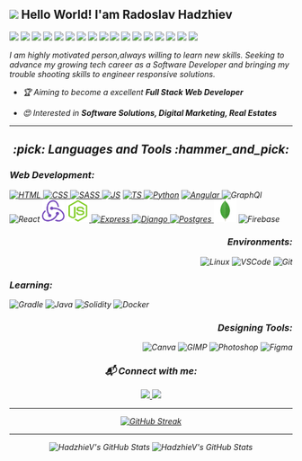 ##  <img src="https://github.com/TheDudeThatCode/TheDudeThatCode/blob/master/Assets/Hi.gif" width="20px"> Hello World! I'am Radoslav Hadzhiev

<p>
<!--   <img src="https://github.com/TheDudeThatCode/TheDudeThatCode/blob/master/Assets/Hi.gif" width="20px"> -->
<!--   <img src="https://github.com/TheDudeThatCode/TheDudeThatCode/blob/master/Assets/Earth.gif" width="20px"> -->
  <img src="https://github.com/TheDudeThatCode/TheDudeThatCode/blob/master/Assets/Hi.gif" width="20px">
   <img src="https://github.com/TheDudeThatCode/TheDudeThatCode/blob/master/Assets/Hi.gif" width="20px">
   <img src="https://github.com/TheDudeThatCode/TheDudeThatCode/blob/master/Assets/Hi.gif" width="20px">
   <img src="https://github.com/TheDudeThatCode/TheDudeThatCode/blob/master/Assets/Hi.gif" width="20px">
   <img src="https://github.com/TheDudeThatCode/TheDudeThatCode/blob/master/Assets/Hi.gif" width="20px">
   <img src="https://github.com/TheDudeThatCode/TheDudeThatCode/blob/master/Assets/Hi.gif" width="20px">
   <img src="https://github.com/TheDudeThatCode/TheDudeThatCode/blob/master/Assets/Hi.gif" width="20px">
   <img src="https://github.com/TheDudeThatCode/TheDudeThatCode/blob/master/Assets/Hi.gif" width="20px">
   <img src="https://github.com/TheDudeThatCode/TheDudeThatCode/blob/master/Assets/Hi.gif" width="20px">
   <img src="https://github.com/TheDudeThatCode/TheDudeThatCode/blob/master/Assets/Hi.gif" width="20px">
   <img src="https://github.com/TheDudeThatCode/TheDudeThatCode/blob/master/Assets/Hi.gif" width="20px">
   <img src="https://github.com/TheDudeThatCode/TheDudeThatCode/blob/master/Assets/Hi.gif" width="20px">
   <img src="https://github.com/TheDudeThatCode/TheDudeThatCode/blob/master/Assets/Hi.gif" width="20px">
   <img src="https://github.com/TheDudeThatCode/TheDudeThatCode/blob/master/Assets/Hi.gif" width="20px">
   <img src="https://github.com/TheDudeThatCode/TheDudeThatCode/blob/master/Assets/Hi.gif" width="20px">
   <img src="https://github.com/TheDudeThatCode/TheDudeThatCode/blob/master/Assets/Hi.gif" width="20px">
   <img src="https://github.com/TheDudeThatCode/TheDudeThatCode/blob/master/Assets/Hi.gif" width="20px">
<em> 

 I am highly motivated person,always willing to learn new skills. Seeking to advance my growing tech career as a Software Developer and bringing my trouble shooting skills to engineer responsive solutions. 

- :trophy: Aiming to become a excellent **Full Stack Web Developer**
<!-- - :eyes: Looking to collaborate on **Web App Projects** -->
- :heart_eyes: Interested in **Software Solutions, Digital Marketing, Real Estates**
    
<hr/>

<h2 align="center">:pick: Languages and Tools :hammer_and_pick:</h2>     

<h3 align="left">Web Development:</h3>
    
<p align="left">
<a href="/html-cert.md"> <img alt="HTML" height="40" width="40" src="https://cdn.jsdelivr.net/gh/devicons/devicon/icons/html5/html5-original-wordmark.svg" /> </a>
<a href="/html-cert.md"><img alt="CSS" height="40" width="40" src="https://cdn.jsdelivr.net/gh/devicons/devicon/icons/css3/css3-original-wordmark.svg" /> </a>
<a href="/angular-cert.md">  <img alt="SASS" height="40" width="40" src="https://cdn.jsdelivr.net/gh/devicons/devicon/icons/sass/sass-original.svg" /> </a>
<a href="/js-certs.md"> <img alt="JS" height="40" width="40" src="https://cdn.jsdelivr.net/gh/devicons/devicon/icons/javascript/javascript-original.svg" /></a> 
<a href="/angular-cert.md"> <img alt="TS" height="40" width="40" src="https://cdn.jsdelivr.net/gh/devicons/devicon/icons/typescript/typescript-original.svg" /> </a>
<a href="/python_certs.md"> <img alt="Python" height="40" width="40" src="https://cdn.jsdelivr.net/gh/devicons/devicon/icons/python/python-original.svg" /></a>
<a href="/angular-cert.md"> <img alt="Angular" height="40" width="40" src="https://cdn.jsdelivr.net/gh/devicons/devicon/icons/angularjs/angularjs-original.svg" /> </a>
<img alt="GraphQl" height="40" width="40"  src="https://cdn.jsdelivr.net/gh/devicons/devicon/icons/graphql/graphql-plain.svg" />
<img height="40" width="40" alt="React" src="https://cdn.jsdelivr.net/gh/devicons/devicon/icons/react/react-original.svg">
<img alt="Redux" height="40" width="40" src="https://raw.githubusercontent.com/devicons/devicon/master/icons/redux/redux-original.svg">
<a href="/node-cert.md"> <img alt="Node" height="40" width="40" src="https://raw.githubusercontent.com/devicons/devicon/master/icons/nodejs/nodejs-original.svg"> </a>
<a href="/node-cert.md"> <img alt="Express" height="40" width="40" src="https://icongr.am/devicon/express-original.svg?size=128&color=83cd29"> </a>
<a href="/django-cert.md">  <img alt="Django" height="40" width="40" src="https://cdn.jsdelivr.net/gh/devicons/devicon/icons/django/django-plain.svg" /> </a>
<a href="/django-cert.md"><img alt="Postgres" height="40" width="40" src="https://cdn.jsdelivr.net/gh/devicons/devicon/icons/postgresql/postgresql-original.svg" /> </a>
<a href="/node-cert.md">  <img alt="Mongo" height="40" width="40" src="https://raw.githubusercontent.com/devicons/devicon/master/icons/mongodb/mongodb-original.svg"></a>
<img alt="Firebase"  height="40" width="40" src="https://cdn.jsdelivr.net/gh/devicons/devicon/icons/firebase/firebase-plain-wordmark.svg" />
</p>
 
<p align="center" >
 <div  align="right" >
   <h3>Environments:</h3>
   <img alt="Linux" height="40" width="40" src="https://cdn.jsdelivr.net/gh/devicons/devicon/icons/linux/linux-original.svg" />
    <img alt="VSCode" height="40" width="40" src="https://cdn.jsdelivr.net/gh/devicons/devicon/icons/vscode/vscode-original.svg"/> 
   <img alt="Git" height="40" width="40" src="https://cdn.jsdelivr.net/gh/devicons/devicon/icons/git/git-original.svg" /></p>
 </div>
 
 <div align="left">
    <h3>Learning:</h3>
  <img alt="Gradle" height="40" width="40" src="https://cdn.jsdelivr.net/gh/devicons/devicon/icons/gradle/gradle-plain.svg" />
  <img alt="Java" height="40" width="40"  src="https://cdn.jsdelivr.net/gh/devicons/devicon/icons/java/java-original.svg" />
  <img alt="Solidity" height="40" width="40" src="https://cdn.jsdelivr.net/gh/devicons/devicon/icons/solidity/solidity-plain.svg" />
  <img alt="Docker" height="40" width="40" src="https://cdn.jsdelivr.net/gh/devicons/devicon/icons/docker/docker-original.svg" />
 </div>

 <div align="right">
  <h3>Designing Tools:</h3>
    <img alt="Canva" height="40" width="40" src="https://cdn.jsdelivr.net/gh/devicons/devicon/icons/canva/canva-original.svg" />
    <img alt="GIMP" height="40" width="40" src="https://cdn.jsdelivr.net/gh/devicons/devicon/icons/gimp/gimp-original.svg" />
    <img alt="Photoshop" height="40" width="40" src="https://cdn.jsdelivr.net/gh/devicons/devicon/icons/photoshop/photoshop-plain.svg" />
    <img alt="Figma" height="40" width="40" src="https://cdn.jsdelivr.net/gh/devicons/devicon/icons/figma/figma-original.svg" /></p>
 </div>
</p>
    

### <h3 align="center">:mailbox_with_mail: Connect with me:</h3>

<p align="center">
  <a href="https://www.linkedin.com/in/radoslav-hadzhiev-077ba5205/" target="_blank">
    <img src="https://img.shields.io/badge/-LinkedIn-%230077B5?style=for-the-badge&logo=linkedin&logoColor=white" target="_blank">
  </a> 
 <a href = "mailto:r.hadzhiev4277@gmail.com">
    <img src="https://img.shields.io/badge/-Gmail-%23333?style=for-the-badge&logo=gmail&logoColor=white" target="_blank">
  </a>
</p>
    </div>

<hr/>
<div id="badges" align="center">

[![GitHub Streak](https://streak-stats.demolab.com?user=HadzhieV777&theme=gruvbox_duo&hide_border=true)](https://git.io/streak-stats)
</div>

<hr/>
<div align="center">
  <img height="160" alt="HadzhieV's GitHub Stats" src="https://github-readme-stats-git-masterrstaa-rickstaa.vercel.app/api?username=HadzhieV777&show_icons=true&hide_border=true&title_color=FF6D28&text_color=A8E890&border_color=0c1a25&theme=transparent" />
  <img height="160"  alt="HadzhieV's GitHub Stats" src="https://github-readme-stats-git-masterrstaa-rickstaa.vercel.app/api/top-langs/?username=HadzhieV777&layout=compact&hide_border=true&bg_color=ffffff00&title_color=FF6D28&text_color=A8E890" />
</div>

<!-- <hr/>

<div align="center">
<img src="https://komarev.com/ghpvc/?username=HadzhieV777&style=flat-square" /> 
</div>  -->

